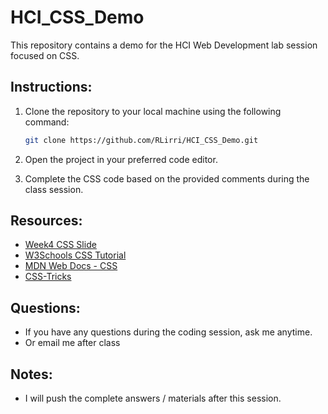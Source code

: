 # HCI_CSS_Demo

This repository contains a demo for the HCI Web Development lab session focused on CSS.

## Instructions:

1. Clone the repository to your local machine using the following command:

   ```bash
   git clone https://github.com/RLirri/HCI_CSS_Demo.git
   ```

2. Open the project in your preferred code editor.

3. Complete the CSS code based on the provided comments during the class session.

## Resources:

- [Week4 CSS Slide](https://docs.google.com/presentation/d/1U7hMYFA4M7AzeIHwu09ndS99G6UEAziI8bEFZurBbu0/edit?usp=sharing)
- [W3Schools CSS Tutorial](https://www.w3schools.com/w3css/default.asp)
- [MDN Web Docs - CSS](https://developer.mozilla.org/en-US/docs/Web/CSS)
- [CSS-Tricks](https://css-tricks.com/)

## Questions:

- If you have any questions during the coding session, ask me anytime.
- Or email me after class

## Notes:

- I will push the complete answers / materials after this session.
